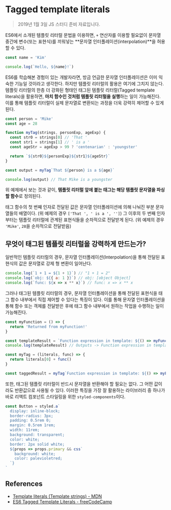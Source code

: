 # Tagged template literals

> 2019년 1월 3일 JS 스터디 준비 자료입니다.

ES6에서 소개된 템플릿 리터럴 문법을 이용하면, `+` 연산자를 이용할 필요없이 문자열 중간에 변수(또는 표현식)를 끼워넣는 **문자열 인터폴레이션(interpolation)**을 허용할 수 있다.

```javascript
const name = 'Kim'

console.log(`Hello, ${name}!`)
```

ES6를 학습해본 경험이 있는 개발자라면, 방금 언급한 문자열 인터폴레이션은 이미 익숙한 기능일 것이라고 생각한다. 하지만 템플릿 리터럴의 활용은 여기에 그치지 않는다. 템플릿 리터럴의 한층 더 강화된 형태인 태그된 템플릿 리터럴(Tagged template literals)을 활용하면, **마치 함수인 것처럼 템플릿 리터럴을 실행**하는 일이 가능해진다. 이를 통해 템플릿 리터럴이 실제 문자열로 변환되는 과정을 더욱 강력히 제어할 수 있게 된다.

```javascript
const person = 'Mike'
const age = 28

function myTag(strings, personExp, ageExp) {
  const str0 = strings[0] // 'That '
  const str1 = strings[1] // ' is a '
  const ageStr = ageExp > 99 ? 'centenarian' : 'youngster'

  return `${str0}${personExp}${str1}${ageStr}`
}

const output = myTag`That ${person} is a ${age}`

console.log(output) // That Mike is a youngster
```

위 예제에서 보는 것과 같이, **템플릿 리터럴 앞에 붙는 태그는 해당 템플릿 문자열을 파싱할 함수**로 정의된다.

태그 함수의 첫 번째 인자로 전달된 값은 문자열 인터폴레이션에 의해 나눠진 부분 문자열들의 배열이다. (위 예제의 경우 `['That ', ' is a ', '']`) 그 이후의 두 번째 인자부터는 템플릿 리터럴에 관계된 표현식들을 순차적으로 전달받게 된다. (위 예제의 경우 `'Mike'`, `28`을 순차적으로 전달받음)

## 무엇이 태그된 템플릿 리터럴을 강력하게 만드는가?

일반적인 템플릿 리터럴의 경우, 문자열 인터폴레이션(Interpolation)을 통해 전달된 표현식의 값은 문자열로 강제 형 변환이 일어난다.

```javascript
console.log(`1 + 1 = ${1 + 1}`) // "1 + 1 = 2"
console.log(`obj: ${{ a: 1 }}`) // obj: [object Object]
console.log(`func: ${x => x ** x}`) // func: x => x ** x
```

그러나 태그된 템플릿 리터럴의 경우, 문자열 인터폴레이션을 통해 전달된 표현식을 태그 함수 내부에서 직접 제어할 수 있다는 특징이 있다. 이를 통해 문자열 인터폴레이션을 통해 함수 또는 객체를 전달받은 후에 태그 함수 내부에서 원하는 작업을 수행하는 일이 가능해진다.

```javascript
const myFunction = () => {
  return 'Returned from myFunction!'
}

const templateResult = `Function expression in template: ${() => myFunction()}`
console.log(templateResult) // Outputs -> Function expression in template: () => myFunction()

const myTag = (literals, func) => {
  return literals[0] + func()
}

const taggedResult = myTag`Function expression in template: ${() => myFunction()}`
```

또한, 태그된 템플릿 리터럴이 반드시 문자열을 반환해야 할 필요는 없다. 그 어떤 값이라도 반환값으로 사용될 수 있다. 이러한 특징을 가장 잘 활용하는 라이브러리 중 하나가 바로 리액트 컴포넌트 스타일링을 위한 `styled-components`이다.

```jsx
const Button = styled.a`
  display: inline-block;
  border-radius: 3px;
  padding: 0.5rem 0;
  margin: 0.5rem 1rem;
  width: 11rem;
  background: transparent;
  color: white;
  border: 2px solid white;
  ${props => props.primary && css`
    background: white;
    color: palevioletred;
  `}
`
```

## References

* [Template literals (Template strings) - MDN](https://developer.mozilla.org/en-US/docs/Web/JavaScript/Reference/Template_literals)
* [ES6 Tagged Template Literals - freeCodeCamp](https://medium.freecodecamp.org/es6-tagged-template-literals-48a70ef3ed4d)
